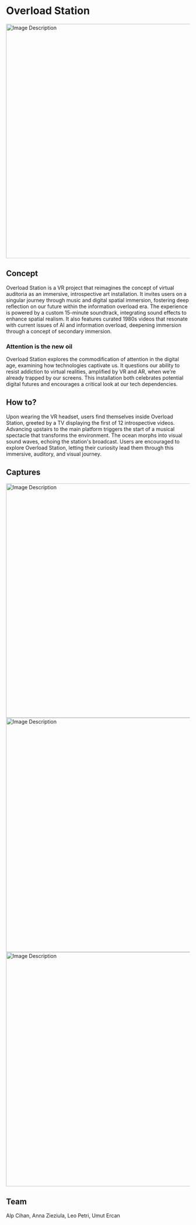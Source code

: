 # Overload Station

<img src="https://github.com/alpcihan/overload/assets/37274614/05fb7939-e0e0-499c-b8ab-f01f741d89a9" alt="Image Description" width="640">

## Concept
Overload Station is a VR project that reimagines the concept of
virtual auditoria as an immersive, introspective art installation. It
invites users on a singular journey through music and digital spatial
immersion, fostering deep reflection on our future within the
information overload era. The experience is powered by a custom
15-minute soundtrack, integrating sound effects to enhance spatial
realism. It also features curated 1980s videos that resonate with
current issues of AI and information overload, deepening immersion
through a concept of secondary immersion.

### Attention is the new oil
Overload Station explores the commodification of attention in the
digital age, examining how technologies captivate us. It questions
our ability to resist addiction to virtual realities, amplified by VR and
AR, when we're already trapped by our screens. This installation
both celebrates potential digital futures and encourages a critical
look at our tech dependencies.

## How to?
Upon wearing the VR headset, users find themselves inside
Overload Station, greeted by a TV displaying the first of 12 introspective
videos. Advancing upstairs to the main platform
triggers the start of a musical spectacle that transforms the
environment. The ocean morphs into visual sound waves,
echoing the station's broadcast. Users are encouraged to
explore Overload Station, letting their curiosity lead them
through this immersive, auditory, and visual journey.

## Captures
<img src="https://github.com/alpcihan/overload/assets/37274614/d7332086-d563-46e8-ac2f-1accaaa21e34" alt="Image Description" width="640">

<img src="https://github.com/alpcihan/overload/assets/37274614/d0286ad6-e5c3-4fa2-9386-d2b248d73e2d" alt="Image Description" width="640">

<img src="https://github.com/alpcihan/overload/assets/37274614/6446a746-a796-442d-8737-ea6d19dc72fa" alt="Image Description" width="640">

## Team
Alp Cihan, Anna Zieziula, Leo Petri, Umut Ercan
